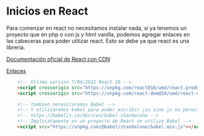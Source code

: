 # Inicios en React

Para comenzar en react no necesitamos instalar nada, si ya tenemos un proyecto
que en php o con js y html vanilla, podemos agregar enlaces en las cabeceras para poder utilizar react.
Esto se debe ya que react es una libreria.

[Documentación oficial de React con CDN](https://es.reactjs.org/docs/add-react-to-a-website.html#add-react-in-one-minute)

[Enlaces](https://es.reactjs.org/docs/cdn-links.html)

```html
    <!-- Ultima version 7/04/2022 React 18 -->
    <script crossorigin src="https://unpkg.com/react@18/umd/react.production.min.js"></script>
    <script crossorigin src="https://unpkg.com/react-dom@18/umd/react-dom.production.min.js"></script>

    <!-- tambien necesitaremos Babel -->
    <!-- Y utilizaremos babel para poder escribir jsx sino js no permitira crear elementos html en el script -->
    <!-- https://babeljs.io/docs/en/babel-standalone -->
    <!-- Implicatamente en un proyecto de React se utiliza Babel -->
    <script src="https://unpkg.com/@babel/standalone/babel.min.js"></script>
```
